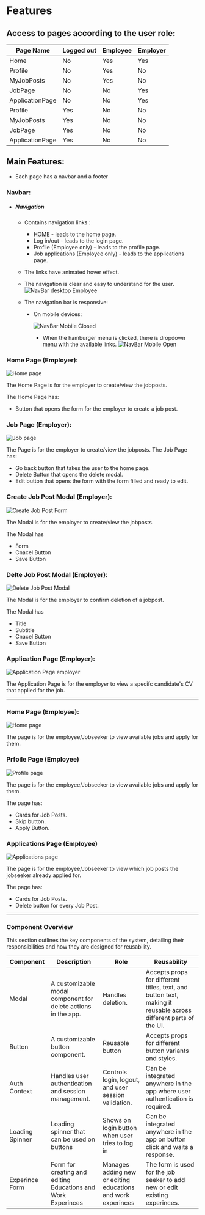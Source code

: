 # Features

## Access to pages according to the user role:

| Page Name       | Logged out | Employee | Employer |
| --------------- | ---------- | -------- | -------- |
| Home            | No         | Yes      | Yes      |
| Profile         | No         | Yes      | No       |
| MyJobPosts      | No         | Yes      | No       |
| JobPage         | No         | No       | Yes      |
| ApplicationPage | No         | No       | Yes      |
| Profile         | Yes        | No       | No       |
| MyJobPosts      | Yes        | No       | No       |
| JobPage         | Yes        | No       | No       |
| ApplicationPage | Yes        | No       | No       |

## Main Features:

- Each page has a navbar and a footer

### Navbar:

- ##### Navigation

  - Contains navigation links :

    - HOME - leads to the home page.
    - Log in/out - leads to the login page.
    - Profile (Employee only) - leads to the profile page.
    - Job applications (Employee only) - leads to the applications page.

  - The links have animated hover effect.
  - The navigation is clear and easy to understand for the user.
    ![NavBar desktop Employee](documentaion/features/header_employee.png)

  - The navigation bar is responsive:

    - On mobile devices:

      ![NavBar Mobile Closed](documentaion/features/header_employee_closed.png)

      - When the hamburger menu is clicked, there is dropdown menu with the available links.
        ![NavBar Mobile Open](documentaion/features/header_employee_open.png)

### Home Page (Employer):

![Home page](documentaion/features/home_page_employer.png)

The Home Page is for the employer to create/view the jobposts.

The Home Page has:

- Button that opens the form for the employer to create a job post.

### Job Page (Employer):

![Job page](documentaion/features/job_page_employer.png)

The Page is for the employer to create/view the jobposts.
The Job Page has:

- Go back button that takes the user to the home page.
- Delete Button that opens the delete modal.
- Edit button that opens the form with the form filled and ready to edit.

### Create Job Post Modal (Employer):

![Create Job Post Form](documentaion/features/job_post_form_employer.png)

The Modal is for the employer to create/view the jobposts.

The Modal has

- Form
- Cnacel Button
- Save Button

### Delte Job Post Modal (Employer):

![Delete Job Post Modal](documentaion/features/job_delete_modal_employer.png)

The Modal is for the employer to confirm deletion of a jobpost.

The Modal has

- Title
- Subtitle
- Cnacel Button
- Save Button

### Application Page (Employer):

![Application Page employer](documentaion/features/application_page_employer.png)

The Application Page is for the employer to view a specifc candidate's CV that applied for the job.

---

### Home Page (Employee):

![Home page](documentaion/features/home_page_employee.png)

The page is for the employee/Jobseeker to view available jobs and apply for them.

### Prfoile Page (Employee)

![Profile page](documentaion/features/profile_page_employee.png)

The page is for the employee/Jobseeker to view available jobs and apply for them.

The page has:

- Cards for Job Posts.
- Skip button.
- Apply Button.

### Applications Page (Employee)

![Applications page](documentaion/features/applications_page_employee.png)

The page is for the employee/Jobseeker to view which job posts the jobseeker already applied for.

The page has:

- Cards for Job Posts.
- Delete button for every Job Post.

---

### Component Overview

This section outlines the key components of the system, detailing their responsibilities and how they are designed for reusability.

| Component       | Description                                                   | Role                                                         | Reusability                                                                                                     |
| --------------- | ------------------------------------------------------------- | ------------------------------------------------------------ | --------------------------------------------------------------------------------------------------------------- |
| Modal           | A customizable modal component for delete actions in the app. | Handles deletion.                                            | Accepts props for different titles, text, and button text, making it reusable across different parts of the UI. |
| Button          | A customizable button component.                              | Reusable button                                              | Accepts props for different button variants and styles.                                                         |
| Auth Context    | Handles user authentication and session management.           | Controls login, logout, and user session validation.         | Can be integrated anywhere in the app where user authentication is required.                                    |
| Loading Spinner | Loading spinner that can be used on buttons                   | Shows on login button when user tries to log in              | Can be integrated anywhere in the app on button click and waits a response.                                     |
| Experince Form  | Form for creating and editing Educations and Work Experinces  | Manages adding new or editing educations and work experinces | The form is used for the job seeker to add new or edit existing experinces.                                     |
